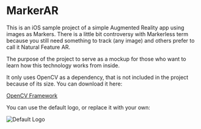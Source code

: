 # MarkerAR

This is an iOS sample project of a simple Augmented Reality app using images as Markers. There is a little bit controversy with Markerless term because you still need something to track (any image) and others prefer to call it Natural Feature AR.

The purpose of the project to serve as a mockup for those who want to learn how this technology works from inside.

It only uses OpenCV as a dependency, that is not included in the project because of its size. You can download it here:

[OpenCV Framework](http://pullrequest.opencv.org/buildbot/export/opencv_releases/master_iOS-mac/20171008-211814--10245/opencv2.framework.zip)

You can use the default logo, or replace it with your own:

![Default Logo](https://raw.githubusercontent.com/pawlusmall/MarkerlessAR/MarkerlessARExample/Assets.xcassets/onirix-markerless.imageset/onirix-markerless.png)


